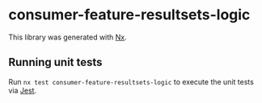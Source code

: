 # consumer-feature-resultsets-logic

This library was generated with [Nx](https://nx.dev).

## Running unit tests

Run `nx test consumer-feature-resultsets-logic` to execute the unit tests via [Jest](https://jestjs.io).
